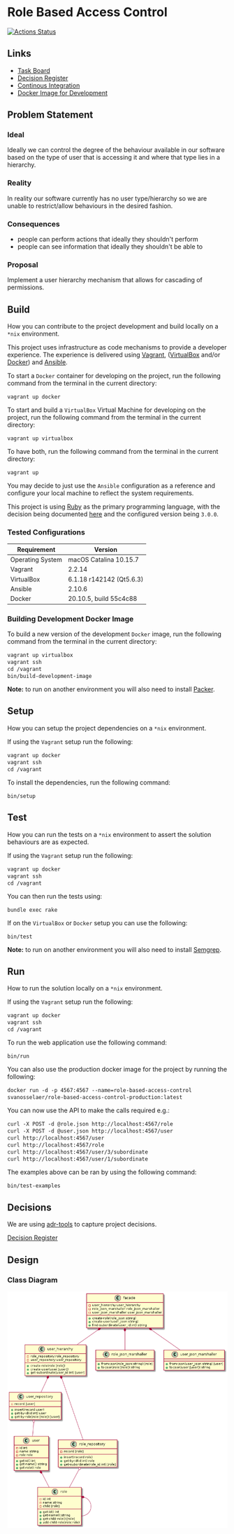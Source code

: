 # Role Based Access Control

[![Actions Status](https://github.com/svo/role-based-access-control/actions/workflows/main.yml/badge.svg)](https://github.com/svo/role-based-access-control/actions/)

## Links

* [Task Board](https://trello.com/b/x4NnuJmE/)
* [Decision Register](documentation/decisions)
* [Continous Integration](https://github.com/svo/role-based-access-control/actions/)
* [Docker Image for Development](https://hub.docker.com/repository/docker/svanosselaer/role-based-access-control-development)

## Problem Statement

### Ideal

Ideally we can control the degree of the behaviour available in our software based on the type of user that is accessing it and where that type lies in a hierarchy.

### Reality

In reality our software currently has no user type/hierarchy so we are unable to restrict/allow behaviours in the desired fashion.

### Consequences

* people can perform actions that ideally they shouldn't perform
* people can see information that ideally they shouldn't be able to

### Proposal

Implement a user hierarchy mechanism that allows for cascading of permissions.

## Build

How you can contribute to the project development and build locally on a `*nix` environment.

This project uses infrastructure as code mechanisms to provide a developer experience. The experience is delivered using [Vagrant](https://www.vagrantup.com), ([VirtualBox](https://www.virtualbox.org) and/or [Docker](https://www.docker.com)) and [Ansible](https://github.com/ansible/ansible).

To start a `Docker` container for developing on the project, run the following command from the terminal in the current directory:

```
vagrant up docker
```

To start and build a `VirtualBox` Virtual Machine for developing on the project, run the following command from the terminal in the current directory:

```
vagrant up virtualbox
```

To have both, run the following command from the terminal in the current directory:

```
vagrant up
```

You may decide to just use the `Ansible` configuration as a reference and configure your local machine to reflect the system requirements.

This project is using [Ruby](https://www.ruby-lang.org/en/) as the primary programming language, with the decision being documented [here](documentation/decisions/0002-use-ruby-as-the-programming-language-for-the-project-behaviours.md) and the configured version being `3.0.0`.

### Tested Configurations

| Requirement | Version |
|--|--|
| Operating System | macOS Catalina 10.15.7  |
| Vagrant | 2.2.14 |
| VirtualBox | 6.1.18 r142142 (Qt5.6.3) |
| Ansible | 2.10.6 |
| Docker | 20.10.5, build 55c4c88 |

### Building Development Docker Image

To build a new version of the development `Docker` image, run the following command from the terminal in the current directory:

```
vagrant up virtualbox
vagrant ssh
cd /vagrant
bin/build-development-image
```

**Note:** to run on another environment you will also need to install [Packer](https://www.packer.io).

## Setup

How you can setup the project dependencies on a `*nix` environment.

If using the `Vagrant` setup run the following:

```
vagrant up docker
vagrant ssh
cd /vagrant
```

To install the dependencies, run the following command:

```
bin/setup
```

## Test

How you can run the tests on a `*nix` environment to assert the solution behaviours are as expected.

If using the `Vagrant` setup run the following:

```
vagrant up docker
vagrant ssh
cd /vagrant
```

You can then run the tests using:

```
bundle exec rake
```

If on the `VirtualBox` or `Docker` setup you can use the following:

```
bin/test
```

**Note:** to run on another environment you will also need to install [Semgrep](https://semgrep.dev).

## Run

How to run the solution locally on a `*nix` environment.

If using the `Vagrant` setup run the following:

```
vagrant up docker
vagrant ssh
cd /vagrant
```

To run the web application use the following command:

```
bin/run
```

You can also use the production docker image for the project by running the following:

```
docker run -d -p 4567:4567 --name=role-based-access-control svanosselaer/role-based-access-control-production:latest
```

You can now use the API to make the calls required e.g.:

```
curl -X POST -d @role.json http://localhost:4567/role
curl -X POST -d @user.json http://localhost:4567/user
curl http://localhost:4567/user
curl http://localhost:4567/role
curl http://localhost:4567/user/3/subordinate
curl http://localhost:4567/user/1/subordinate
```

The examples above can be ran by using the following command:

```
bin/test-examples
```

## Decisions

We are using [adr-tools](https://github.com/npryce/adr-tools) to capture project decisions.

[Decision Register](documentation/decisions)

## Design

### Class Diagram

![Class Diagram](https://raw.githubusercontent.com/svo/role-based-access-control/main/documentation/architecture/class.png)
